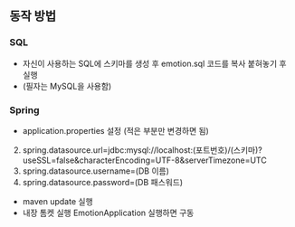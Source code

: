 ## 동작 방법

### SQL
 - 자신이 사용하는 SQL에 스키마를 생성 후 emotion.sql 코드를 복사 붙혀놓기 후 실행
 - (필자는 MySQL을 사용함)

### Spring
- application.properties 설정 (적은 부분만 변경하면 됨)
2. spring.datasource.url=jdbc:mysql://localhost:(포트번호)/(스키마)?useSSL=false&characterEncoding=UTF-8&serverTimezone=UTC
3. spring.datasource.username=(DB 이름)
4. spring.datasource.password=(DB 패스워드)

 - maven update 실행
 - 내장 톰켓 실행 EmotionApplication 실행하면 구동